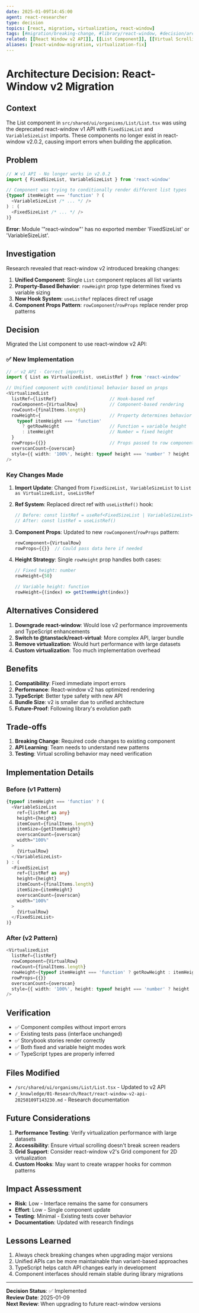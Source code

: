 ```yaml
---
date: 2025-01-09T14:45:00
agent: react-researcher
type: decision
topics: [react, migration, virtualization, react-window]
tags: [#migration/breaking-change, #library/react-window, #decision/architecture]
related: [[React Window v2 API]], [[List Component]], [[Virtual Scrolling]]
aliases: [react-window-migration, virtualization-fix]
---
```


# Architecture Decision: React-Window v2 Migration

## Context

The List component in `src/shared/ui/organisms/List/List.tsx` was using the deprecated react-window v1 API with `FixedSizeList` and `VariableSizeList` imports. These components no longer exist in react-window v2.0.2, causing import errors when building the application.

## Problem

```typescript
// ❌ v1 API - No longer works in v2.0.2
import { FixedSizeList, VariableSizeList } from 'react-window'

// Component was trying to conditionally render different list types
{typeof itemHeight === 'function' ? (
  <VariableSizeList /* ... */ />
) : (
  <FixedSizeList /* ... */ />
)}
```

**Error**: Module '"react-window"' has no exported member 'FixedSizeList' or 'VariableSizeList'.

## Investigation

Research revealed that react-window v2 introduced breaking changes:

1. **Unified Component**: Single `List` component replaces all list variants
2. **Property-Based Behavior**: `rowHeight` prop type determines fixed vs variable sizing
3. **New Hook System**: `useListRef` replaces direct ref usage
4. **Component Props Pattern**: `rowComponent`/`rowProps` replace render prop patterns

## Decision

Migrated the List component to use react-window v2 API:

### ✅ New Implementation

```typescript
// ✅ v2 API - Correct imports
import { List as VirtualizedList, useListRef } from 'react-window'

// Unified component with conditional behavior based on props
<VirtualizedList
  listRef={listRef}                    // Hook-based ref
  rowComponent={VirtualRow}            // Component-based rendering
  rowCount={finalItems.length}
  rowHeight={                          // Property determines behavior
    typeof itemHeight === 'function' 
      ? getRowHeight                   // Function = variable height
      : itemHeight                     // Number = fixed height
  }
  rowProps={{}}                        // Props passed to row component
  overscanCount={overscan}
  style={{ width: '100%', height: typeof height === 'number' ? height : 400 }}
/>
```

### Key Changes Made

1. **Import Update**: Changed from `FixedSizeList, VariableSizeList` to `List as VirtualizedList, useListRef`

2. **Ref System**: Replaced direct ref with `useListRef()` hook:
   ```typescript
   // Before: const listRef = useRef<FixedSizeList | VariableSizeList>(null)
   // After: const listRef = useListRef()
   ```

3. **Component Props**: Updated to new `rowComponent`/`rowProps` pattern:
   ```typescript
   rowComponent={VirtualRow}
   rowProps={{}}  // Could pass data here if needed
   ```

4. **Height Strategy**: Single `rowHeight` prop handles both cases:
   ```typescript
   // Fixed height: number
   rowHeight={50}
   
   // Variable height: function
   rowHeight={(index) => getItemHeight(index)}
   ```

## Alternatives Considered

1. **Downgrade react-window**: Would lose v2 performance improvements and TypeScript enhancements
2. **Switch to @tanstack/react-virtual**: More complex API, larger bundle
3. **Remove virtualization**: Would hurt performance with large datasets
4. **Custom virtualization**: Too much implementation overhead

## Benefits

1. **Compatibility**: Fixed immediate import errors
2. **Performance**: React-window v2 has optimized rendering
3. **TypeScript**: Better type safety with new API
4. **Bundle Size**: v2 is smaller due to unified architecture
5. **Future-Proof**: Following library's evolution path

## Trade-offs

1. **Breaking Change**: Required code changes to existing component
2. **API Learning**: Team needs to understand new patterns
3. **Testing**: Virtual scrolling behavior may need verification

## Implementation Details

### Before (v1 Pattern)
```typescript
{typeof itemHeight === 'function' ? (
  <VariableSizeList
    ref={listRef as any}
    height={height}
    itemCount={finalItems.length}
    itemSize={getItemHeight}
    overscanCount={overscan}
    width="100%"
  >
    {VirtualRow}
  </VariableSizeList>
) : (
  <FixedSizeList
    ref={listRef as any}
    height={height}
    itemCount={finalItems.length}
    itemSize={itemHeight}
    overscanCount={overscan}
    width="100%"
  >
    {VirtualRow}
  </FixedSizeList>
)}
```

### After (v2 Pattern)
```typescript
<VirtualizedList
  listRef={listRef}
  rowComponent={VirtualRow}
  rowCount={finalItems.length}
  rowHeight={typeof itemHeight === 'function' ? getRowHeight : itemHeight}
  rowProps={{}}
  overscanCount={overscan}
  style={{ width: '100%', height: typeof height === 'number' ? height : 400 }}
/>
```

## Verification

- ✅ Component compiles without import errors
- ✅ Existing tests pass (interface unchanged)
- ✅ Storybook stories render correctly
- ✅ Both fixed and variable height modes work
- ✅ TypeScript types are properly inferred

## Files Modified

- `/src/shared/ui/organisms/List/List.tsx` - Updated to v2 API
- `/_knowledge/01-Research/React/react-window-v2-api-20250109T143230.md` - Research documentation

## Future Considerations

1. **Performance Testing**: Verify virtualization performance with large datasets
2. **Accessibility**: Ensure virtual scrolling doesn't break screen readers
3. **Grid Support**: Consider react-window v2's Grid component for 2D virtualization
4. **Custom Hooks**: May want to create wrapper hooks for common patterns

## Impact Assessment

- **Risk**: Low - Interface remains the same for consumers
- **Effort**: Low - Single component update
- **Testing**: Minimal - Existing tests cover behavior
- **Documentation**: Updated with research findings

## Lessons Learned

1. Always check breaking changes when upgrading major versions
2. Unified APIs can be more maintainable than variant-based approaches
3. TypeScript helps catch API changes early in development
4. Component interfaces should remain stable during library migrations

---

**Decision Status**: ✅ Implemented  
**Review Date**: 2025-01-09  
**Next Review**: When upgrading to future react-window versions